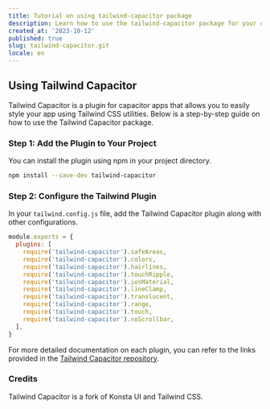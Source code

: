 ```yaml
---
title: Tutorial on using tailwind-capacitor package
description: Learn how to use the tailwind-capacitor package for your capacitor apps.
created_at: '2023-10-12'
published: true
slug: tailwind-capacitor.git
locale: en
---
```


## Using Tailwind Capacitor

Tailwind Capacitor is a plugin for capacitor apps that allows you to easily style your app using Tailwind CSS utilities. Below is a step-by-step guide on how to use the Tailwind Capacitor package.

### Step 1: Add the Plugin to Your Project

You can install the plugin using npm in your project directory.

```bash
npm install --save-dev tailwind-capacitor
```

### Step 2: Configure the Tailwind Plugin

In your `tailwind.config.js` file, add the Tailwind Capacitor plugin along with other configurations.

```js
module.exports = {
  plugins: [
    require('tailwind-capacitor').safeAreas,
    require('tailwind-capacitor').colors,
    require('tailwind-capacitor').hairlines,
    require('tailwind-capacitor').touchRipple,
    require('tailwind-capacitor').iosMaterial,
    require('tailwind-capacitor').lineClamp,
    require('tailwind-capacitor').translucent,
    require('tailwind-capacitor').range,
    require('tailwind-capacitor').touch,
    require('tailwind-capacitor').noScrollbar,
  ],
}
```

For more detailed documentation on each plugin, you can refer to the links provided in the [Tailwind Capacitor repository](https://github.com/Cap-go/tailwind-capacitor).

### Credits

Tailwind Capacitor is a fork of Konsta UI and Tailwind CSS.

```
```
